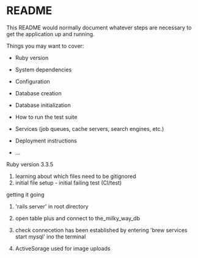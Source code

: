 # README

This README would normally document whatever steps are necessary to get the
application up and running.

Things you may want to cover:

* Ruby version

* System dependencies

* Configuration

* Database creation

* Database initialization

* How to run the test suite

* Services (job queues, cache servers, search engines, etc.)

* Deployment instructions

* ...

Ruby version 3.3.5

1. learning about which files need to be gitignored
2. initial file setup - initial failing test (CI/test)

getting it going

1. 'rails server' in root directory
2. open table plus and connect to the_milky_way_db
3. check connecetion has been established by entering 'brew services start mysql' ino the terminal

1. ActiveSorage used for image uploads